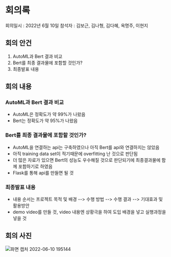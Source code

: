 # 회의록
회의일시 : 2022년 6월 10일
참석자 : 김보근, 김나형, 김다혜, 옥명주, 이현지

## 회의 안건
1. AutoML과 Bert 결과 비교
2. Bert를 최종 결과물에 포함할 것인가?
3. 최종발표 내용

## 회의 내용
### AutoML과 Bert 결과 비교
- AutoML은 정확도가 약 99%가 나왔음
- Bert는 정확도가 약 95%가 나왔음

### Bert를 최종 결과물에 포함할 것인가?
- AutoML을 연결하는 api는 구축하였으나 아직 Bert를 api와 연결하지는 않았음
- 아직 training data set이 적기때문에 overfitting 난 것으로 판단됨
- 더 많은 자료가 있으면 Bert의 성능도 우수해질 것으로 판단되기에 최종결과물에 함께 포함하기로 하였음
- Flask를 통해 api를 만들면 될 것

### 최종발표 내용
- 내용 순서는 프로젝트 목적 및 배경 --> 수행 방법 --> 수행 결과 --> 기대효과 및 활용방안
- demo video를 만들 것, video 내용엔 상황극을 하여 도입 배경을 넣고 실행과정을 넣을 것

## 회의 사진
![화면 캡처 2022-06-10 195144](https://user-images.githubusercontent.com/56188923/173055211-2e52efd5-890b-4357-a85a-fc4854e25e1c.png)
